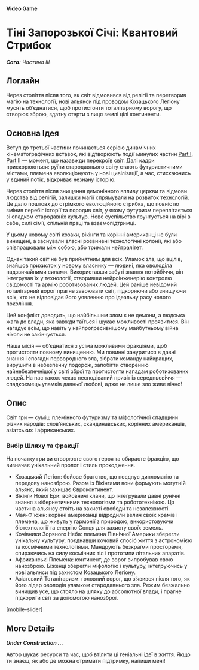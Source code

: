 #### Video Game

# Тіні Запорозької Січі: Квантовий Стрибок

***Сага:** Частина ІII*

## Логлайн

Через століття після того, як світ відмовився від релігії та перетворив магію на технології, нові альянси під проводом Козацького Легіону мусять об’єднатися, щоб протистояти тоталітарному ворогу, що створює зброю, здатну стерти з лиця землі цілі континенти.

## Основна Ідея

Вступ до третьої частини починається серією динамічних кінематографічних вставок, які відтворюють події минулих частин [Part I](/whispers-of-the-forgotten), [Part II](/ashes-of-the-beloved) — момент, що назавжди перекроїв світ. Далі кадри прискорюються: руїни стародавнього світу стають футуристичними містами, племена еволюціонують у нові цивілізації, а час, стискаючись у єдиний потік, відкриває незнану історію.

Через століття після знищення демонічного впливу церкви та відмови людства від релігій, залишки магії спрямували на розвиток технологій. Це дало поштовх до стрімкого еволюційного стрибка, що повністю змінив перебіг історії та породив світ, у якому футуризм переплітається зі спадком стародавніх культур. Нове суспільство ґрунтується на вірі в себе, силі сім’ї, спільній праці та взаємопідтримці.

У цьому новому світі козаки, вікінги та корінні американці не були винищені, а заснували власні розвинені технологічні колонії, які або співпрацювали між собою, або тримали нейтралітет.

Однак такий світ не був прийнятним для всіх. Уламок зла, що вцілів, знайшов прихисток у новому власнику — людині, яка оволоділа надзвичайними силами. Використавши забуті знання потойбіччя, він інтегрував їх у технології, створивши нейроінженерію контролю свідомості та армію роботизованих людей. Цей раніше невідомий тоталітарний ворог прагне завоювати світ, підкоряючи або знищуючи всіх, хто не відповідає його уявленню про ідеальну расу нового покоління.

Цей конфлікт доводить, що найбільшим злом є не демони, а людська жага до влади, яка завжди таїться і шукає можливості проявитися. Він нагадує всім, що навіть у найпрогресивнішому майбутньому війна ніколи не закінчується.

Наша місія — об’єднатися з усіма можливими фракціями, щоб протистояти повному винищенню. Ми повинні зануритися в давні знання і спогади первородного зла, зібрати команду найкращих, вирушити в небезпечну подорож, запобігти створенню найнебезпечнішої у світі зброї та протистояти нападам роботизованих людей. На нас також чекає несподіваний привіт із середньовіччя — спадкоємець уламків давньої любові, адже не лише зло живе вічно!

## Опис

Світ гри — суміш племінного футуризму та міфологічної спадщини різних народів: слов’янських, скандинавських, корінних американців, азіатських і африканських.

### Вибір Шляху та Фракції

На початку гри ви створюєте свого героя та обираєте фракцію, що визначає унікальний пролог і стиль проходження.

- Козацький Легіон: бойове братство, що поєднує дипломатію та передову нанозброю. Разом із Вікінгами вони формують могутній альянс, який захищає Євроконтинент.
- Вікінги Нової Ери: войовничі клани, що інтегрували давні рунічні знання з кібернетичними технологіями та робототехнікою. Ця частина альянсу стоїть на захисті свободи та незалежності.
- Мая-Ф'южн: корінні американці відродили велич своїх храмів і племена, що живуть у гармонії з природою, використовуючи біотехнології та енергію Сонця для захисту своїх земель.
- Кочівники Зоряного Неба: племена Північної Америки зберегли унікальну культуру, поєднавши кочовий спосіб життя з астрономією та космічними технологіями. Мандрують безкраїми просторами, спираючись на силу космічних тіл і прототипи літальних апаратів.
- Африканські Племена: континент, де ворог випробував свою нанозброю. Біженці зберегли міфологію і культуру, інтегруючись у нові альянси під захистом Козацького Легіону.
- Азіатський Тоталітаризм: головний ворог, що з’явився після того, як його лідер оволодів уламком стародавнього зла. Режим безжально винищив усе, що стояло на шляху до абсолютної влади, і прагне підкорити світ за допомогою нанозброї.

[mobile-slider]

## More Details

***Under Construction …***

Автор шукає ресурси та час, щоб втілити ці геніальні ідеї в життя. Якщо ти знаєш, як або де можна отримати підтримку, напиши мені!
